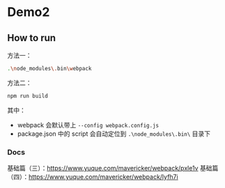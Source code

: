 # Demo2

## How to run

方法一：

```bash
.\node_modules\.bin\webpack
```

方法二：

```bash
npm run build
```

其中：

- webpack 会默认带上 `--config webpack.config.js`
- package.json 中的 script 会自动定位到 `.\node_modules\.bin\` 目录下

### Docs

基础篇（三）：https://www.yuque.com/mavericker/webpack/pxle1v
基础篇（四）：https://www.yuque.com/mavericker/webpack/lyfh7i
